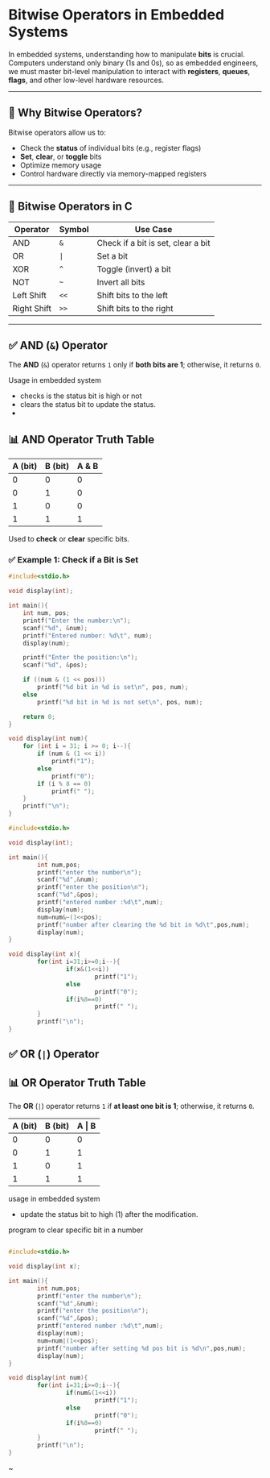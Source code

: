 # Bitwise Operators in Embedded Systems

In embedded systems, understanding how to manipulate **bits** is crucial. Computers understand only binary (1s and 0s), so as embedded engineers, we must master bit-level manipulation to interact with **registers**, **queues**, **flags**, and other low-level hardware resources.

---

## 🧠 Why Bitwise Operators?

Bitwise operators allow us to:
- Check the **status** of individual bits (e.g., register flags)
- **Set**, **clear**, or **toggle** bits
- Optimize memory usage
- Control hardware directly via memory-mapped registers

---

## 🔧 Bitwise Operators in C

| Operator | Symbol | Use Case                     |
|----------|--------|------------------------------|
| AND      | `&`    | Check if a bit is set, clear a bit |
| OR       | `\|`   | Set a bit                    |
| XOR      | `^`    | Toggle (invert) a bit         |
| NOT      | `~`    | Invert all bits              |
| Left Shift | `<<` | Shift bits to the left       |
| Right Shift | `>>` | Shift bits to the right     |

---

## ✅ AND (`&`) Operator


The **AND** (`&`) operator returns `1` only if **both bits are 1**; otherwise, it returns `0`.

Usage in embedded system
- checks is the status bit is high or not
- clears the status bit to update the status.
- 
## 📊 AND Operator Truth Table

| A (bit) | B (bit) | A & B |
|---------|---------|--------|
|   0     |   0     |   0    |
|   0     |   1     |   0    |
|   1     |   0     |   0    |
|   1     |   1     |   1    |


Used to **check** or **clear** specific bits.



### ✅ Example 1: Check if a Bit is Set

```c
#include<stdio.h>

void display(int);

int main(){
    int num, pos;
    printf("Enter the number:\n");
    scanf("%d", &num);
    printf("Entered number: %d\t", num);
    display(num);

    printf("Enter the position:\n");
    scanf("%d", &pos);

    if ((num & (1 << pos)))
        printf("%d bit in %d is set\n", pos, num);
    else
        printf("%d bit in %d is not set\n", pos, num);

    return 0;
}

void display(int num){
    for (int i = 31; i >= 0; i--){
        if (num & (1 << i))
            printf("1");
        else
            printf("0");
        if (i % 8 == 0)
            printf(" ");
    }
    printf("\n");
}
```

```c
#include<stdio.h>

void display(int);

int main(){
        int num,pos;
        printf("enter the number\n");
        scanf("%d",&num);
        printf("enter the position\n");
        scanf("%d",&pos);
        printf("entered number :%d\t",num);
        display(num);
        num=num&~(1<<pos);
        printf("number after clearing the %d bit in %d\t",pos,num);
        display(num);
}

void display(int x){
        for(int i=31;i>=0;i--){
                if(x&(1<<i))
                        printf("1");
                else
                        printf("0");
                if(i%8==0)
                        printf(" ");
        }
        printf("\n");
}
```
## ✅ OR (`|`) Operator

## 📊 OR Operator Truth Table

The **OR** (`|`) operator returns `1` if **at least one bit is 1**; otherwise, it returns `0`.

| A (bit) | B (bit) | A \| B |
|---------|---------|--------|
|   0     |   0     |   0    |
|   0     |   1     |   1    |
|   1     |   0     |   1    |
|   1     |   1     |   1    |

usage  in embedded system
- update the status bit to high (1) after the modification.

program to clear specific bit in a number

```c

#include<stdio.h>

void display(int x);

int main(){
        int num,pos;
        printf("enter the number\n");
        scanf("%d",&num);
        printf("enter the position\n");
        scanf("%d",&pos);
        printf("entered number :%d\t",num);
        display(num);
        num=num|(1<<pos);
        printf("number after setting %d pos bit is %d\n",pos,num);
        display(num);
}

void display(int num){
        for(int i=31;i>=0;i--){
                if(num&(1<<i))
                        printf("1");
                else
                        printf("0");
                if(i%8==0)
                        printf(" ");
        }
        printf("\n");
}
```
~   
